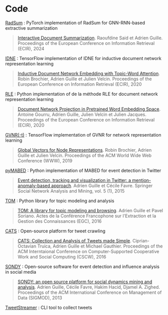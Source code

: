 # Code

[RadSum](https://github.com/Baragouine/radsum) : PyTorch implementation of RadSum for GNN-RNN-based extractive summarization
> [Interactive Document Summarization](https://adrienguille.github.io/publications/ecir2024.pdf). Raoufdine Said et Adrien Guille. Proceedings of the European Conference on Information Retrieval (ECIR), 2024

[IDNE](https://github.com/brochier/idne) : TensorFlow implementation of IDNE for inductive document network representation learning

> [Inductive Document Network Embedding with Topic-Word Attention](https://arxiv.org/pdf/2001.03369.pdf). Robin Brochier, Adrien Guille et Julien Velcin. Proceedings of the European Conference on Information Retrieval (ECIR), 2020

[RLE](https://github.com/AntoineGourru/DNEmbedding) : Python implementation of de la méthode RLE for  document network representation learning

> [Document Network Projection in Pretrained Word Embedding Space](https://arxiv.org/pdf/2001.05727.pdf). Antoine Gourru, Adrien Guille, Julien Velcin et Julien Jacques. Proceedings of the European Conference on Information Retrieval (ECIR), 2020

[GVNR(-t)](https://github.com/brochier/gvnr) : TensorFlow implementation of GVNR for network representation learning

> [Global Vectors for Node Representations](https://arxiv.org/pdf/1902.11004.pdf). Robin Brochier, Adrien Guille et Julien Velcin. Proceedings of the ACM World Wide Web Conference (WWW), 2019

[pyMABED](https://github.com/AdrienGuille/pyMABED) : Python implementation of MABED for event detection in Twitter

> [Event detection, tracking and visualization in Twitter: a mention-anomaly-based approach](http://arxiv.org/pdf/1505.05657.pdf). Adrien Guille et Cécile Favre. Springer Social Network Analysis and Mining, vol. 5 (1), 2015

[TOM](https://github.com/AdrienGuille/TOM) : Python library for topic modeling and analysis

>[TOM: A library for topic modeling and browsing](http://mediamining.univ-lyon2.fr/people/guille/publications/egc2016_demo.pdf). Adrien Guille et Pavel Soriano. Actes de la Conférence Francophone sur l'Extraction et la Gestion des Connaissances (EGC), 2016

[CATS](https://github.com/CATS-Project) : Open-source platform for tweet crawling

> [CATS: Collection and Analysis of Tweets made Simple](http://mediamining.univ-lyon2.fr/people/guille/publications/cscw16.pdf). Ciprian-Octavian Truica, Adrien Guille et Michael Gauthier. Proceedings of the ACM Interntaional Conference on Computer-Supported Cooperative Work and Social Computing (CSCW), 2016

[SONDY](https://github.com/AdrienGuille/SONDY) : Open-source software for event detection and influence analysis in social media

> [SONDY: an open source platform for social dynamics mining and analysis](http://mediamining.univ-lyon2.fr/people/guille/publications/sigmod13.pdf). Adrien Guille, Cécile Favre, Hakim Hacid, Djamel A. Zighed. Proceedings of the ACM International Conference on Management of Data (SIGMOD), 2013

[TweetStreamer](https://github.com/AdrienGuille/TweetStreamer) : CLI tool to collect tweets
